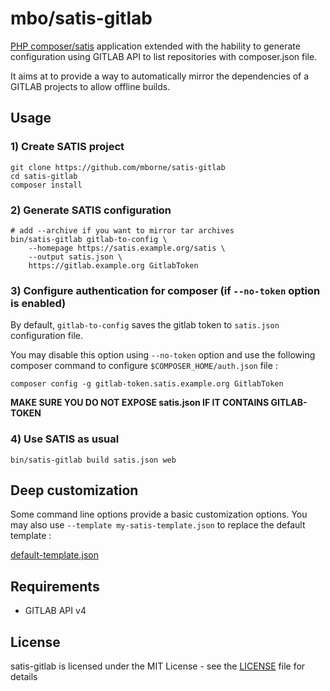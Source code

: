 # mbo/satis-gitlab

[PHP composer/satis](https://github.com/composer/satis) application extended with the hability to generate configuration using GITLAB API to list repositories with composer.json file.

It aims at to provide a way to automatically mirror the dependencies of a GITLAB projects to allow offline builds.

## Usage


### 1) Create SATIS project

```
git clone https://github.com/mborne/satis-gitlab
cd satis-gitlab
composer install
```

### 2) Generate SATIS configuration

```
# add --archive if you want to mirror tar archives
bin/satis-gitlab gitlab-to-config \
    --homepage https://satis.example.org/satis \
    --output satis.json \
    https://gitlab.example.org GitlabToken
```

### 3) Configure authentication for composer (if `--no-token` option is enabled)

By default, `gitlab-to-config` saves the gitlab token to `satis.json` configuration file. 

You may disable this option using `--no-token` option and use the following composer command to configure `$COMPOSER_HOME/auth.json` file :

`composer config -g gitlab-token.satis.example.org GitlabToken`

**MAKE SURE YOU DO NOT EXPOSE satis.json IF IT CONTAINS GITLAB-TOKEN**

### 4) Use SATIS as usual

```
bin/satis-gitlab build satis.json web
```


## Deep customization

Some command line options provide a basic customization options. You may also use `--template my-satis-template.json` to replace the default template :

[default-template.json](src/MBO/SatisGitlab/Resources/default-template.json)


## Requirements

* GITLAB API v4

## License

satis-gitlab is licensed under the MIT License - see the [LICENSE](LICENSE) file for details
 
